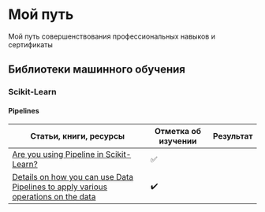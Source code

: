 # Мой путь
Мой путь совершенствования профессиональных навыков и сертификаты

## Библиотеки машинного обучения

### Scikit-Learn

#### Pipelines
|Статьи, книги, ресурсы|Отметка об изучении|Результат|
|-|-|-|
|[Are you using Pipeline in Scikit-Learn?](https://towardsdatascience.com/are-you-using-pipeline-in-scikit-learn-ac4cd85cb27f)|:white_check_mark:||
|[Details on how you can use Data Pipelines to apply various operations on the data](https://github.com/ankitgoel1602/data-science/tree/master/data-pipeline])|:heavy_check_mark:||
